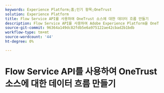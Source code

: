 ```yaml
---
keywords: Experience Platform;홈;인기 항목;OneTrust
solution: Experience Platform
title: Flow Service API를 사용하여 OneTrust 소스에 대한 데이터 흐름 만들기
description: Flow Service API를 사용하여 Adobe Experience Platform을 OneTrust에 연결하는 방법을 알아봅니다.
source-git-commit: 96364a149dc82fdb5e6a975122ae42cbad2b1bdb
workflow-type: tm+mt
source-wordcount: '44'
ht-degree: 0%

---
```


# Flow Service API를 사용하여 OneTrust 소스에 대한 데이터 흐름 만들기
